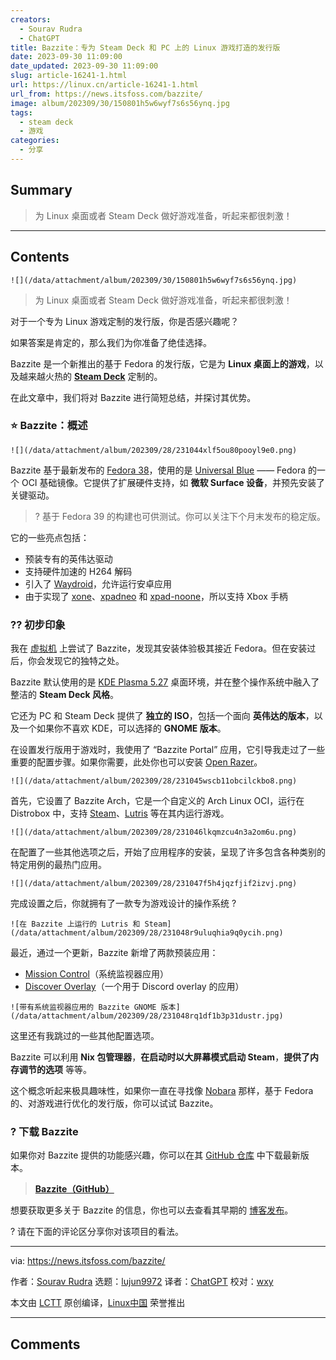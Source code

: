 ```yaml
---
creators:
  - Sourav Rudra
  - ChatGPT
title: Bazzite：专为 Steam Deck 和 PC 上的 Linux 游戏打造的发行版
date: 2023-09-30 11:09:00
date_updated: 2023-09-30 11:09:00
slug: article-16241-1.html
url: https://linux.cn/article-16241-1.html
url_from: https://news.itsfoss.com/bazzite/
image: album/202309/30/150801h5w6wyf7s6s56ynq.jpg
tags:
  - steam deck
  - 游戏
categories:
  - 分享
---
```


## Summary

> 为 Linux 桌面或者 Steam Deck 做好游戏准备，听起来都很刺激！

***

<!-- more -->

## Contents

`![](/data/attachment/album/202309/30/150801h5w6wyf7s6s56ynq.jpg)`

> 
> 为 Linux 桌面或者 Steam Deck 做好游戏准备，听起来都很刺激！
> 
> 
> 

对于一个专为 Linux 游戏定制的发行版，你是否感兴趣呢？

如果答案是肯定的，那么我们为你准备了绝佳选择。

Bazzite 是一个新推出的基于 Fedora 的发行版，它是为 **Linux 桌面上的游戏**，以及越来越火热的 **[Steam Deck](https://store.steampowered.com/steamdeck/)** 定制的。

在此文章中，我们将对 Bazzite 进行简短总结，并探讨其优势。

### ⭐ Bazzite：概述

`![](/data/attachment/album/202309/28/231044xlf5ou80pooyl9e0.png)`

Bazzite 基于最新发布的 [Fedora 38](https://news.itsfoss.com/fedora-38-release/)，使用的是 [Universal Blue](https://github.com/ublue-os/main) —— Fedora 的一个 OCI 基础镜像。它提供了扩展硬件支持，如 **微软 Surface 设备**，并预先安装了关键驱动。

> 
> ? 基于 Fedora 39 的构建也可供测试。你可以关注下个月末发布的稳定版。
> 
> 
> 

它的一些亮点包括：

* 预装专有的英伟达驱动
* 支持硬件加速的 H264 解码
* 引入了 [Waydroid](https://waydro.id/)，允许运行安卓应用
* 由于实现了 [xone](https://github.com/medusalix/xone)、[xpadneo](https://github.com/atar-axis/xpadneo) 和 [xpad-noone](https://github.com/ublue-os/xpad-noone)，所以支持 Xbox 手柄

### ?‍? 初步印象

我在 [虚拟机](https://itsfoss.com/virtual-machine/) 上尝试了 Bazzite，发现其安装体验极其接近 Fedora。但在安装过后，你会发现它的独特之处。

Bazzite 默认使用的是 [KDE Plasma 5.27](https://news.itsfoss.com/kde-plasma-5-27-release/) 桌面环境，并在整个操作系统中融入了整洁的 **Steam Deck 风格**。

它还为 PC 和 Steam Deck 提供了 **独立的 ISO**，包括一个面向 **英伟达的版本**，以及一个如果你不喜欢 KDE，可以选择的 **GNOME 版本**。

在设置发行版用于游戏时，我使用了 “Bazzite Portal” 应用，它引导我走过了一些重要的配置步骤。如果你需要，此处你也可以安装 [Open Razer](https://github.com/openrazer/openrazer)。

`![](/data/attachment/album/202309/28/231045wscb11obcilckbo8.png)`

首先，它设置了 Bazzite Arch，它是一个自定义的 Arch Linux OCI，运行在 Distrobox 中，支持 [Steam](https://store.steampowered.com/)、[Lutris](https://lutris.net/) 等在其内运行游戏。

`![](/data/attachment/album/202309/28/231046lkqmzcu4n3a2om6u.png)`

在配置了一些其他选项之后，开始了应用程序的安装，呈现了许多包含各种类别的特定用例的最热门应用。

`![](/data/attachment/album/202309/28/231047f5h4jqzfjif2izvj.png)`

完成设置之后，你就拥有了一款专为游戏设计的操作系统 ?

`![在 Bazzite 上运行的 Lutris 和 Steam](/data/attachment/album/202309/28/231048r9uluqhia9q0ycih.png)`

最近，通过一个更新，Bazzite 新增了两款预装应用：

* [Mission Control](https://gitlab.com/mission-center-devs/mission-center)（系统监视器应用）
* [Discover Overlay](https://github.com/trigg/Discover)（一个用于 Discord overlay 的应用）

`![带有系统监视器应用的 Bazzite GNOME 版本](/data/attachment/album/202309/28/231048rq1df1b3p31dustr.jpg)`

这里还有我跳过的一些其他配置选项。

Bazzite 可以利用 **Nix 包管理器**，**在启动时以大屏幕模式启动 Steam**，**提供了内存调节的选项** 等等。

这个概念听起来极具趣味性，如果你一直在寻找像 [Nobara](https://nobaraproject.org/) 那样，基于 Fedora 的、对游戏进行优化的发行版，你可以试试 Bazzite。

### ? 下载 Bazzite

如果你对 Bazzite 提供的功能感兴趣，你可以在其 [GitHub 仓库](https://github.com/ublue-os/bazzite/releases) 中下载最新版本。

> 
> **[Bazzite（GitHub）](https://github.com/ublue-os/bazzite/releases)**
> 
> 
> 

想要获取更多关于 Bazzite 的信息，你也可以去查看其早期的 [博客发布](https://universal-blue.org/blog/2023/08/20/bazzite-10/)。

? 请在下面的评论区分享你对该项目的看法。

---

via: <https://news.itsfoss.com/bazzite/>

作者：[Sourav Rudra](https://news.itsfoss.com/author/sourav/) 选题：[lujun9972](https://github.com/lujun9972) 译者：[ChatGPT](https://linux.cn/lctt/ChatGPT) 校对：[wxy](https://github.com/wxy)

本文由 [LCTT](https://github.com/LCTT/TranslateProject) 原创编译，[Linux中国](https://linux.cn/) 荣誉推出

***

## Comments
